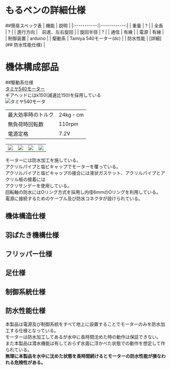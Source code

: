 # もるペンの詳細仕様  

##簡易スペック表
| 機能 | 説明 | 
|:-----------:|:------------:|
| 重量      |        ? |
| 全長 | ? |
| 進行方向     |　前進、左右旋回 |
| 旋回半径       | ? |
| 通信         | 有線 |
| 電源 |       有線 |
| 制御装置  |     arduino |
| 駆動系 | Tamiya 540モーター(dc) |
| 防水性能 | [詳細](## 防水性能仕様) |


# 機体構成部品

##駆動系仕様   
[タミヤ540モーター](http://www.tamiya.com/japan/robocon/robo_parts/g_motor/g_motor_zumen.htm)  
ギアヘッドにはk150(減速比150)を採用している  
![タミヤ540モータ](http://www.tamiya.com/japan/robocon/robo_parts/g_motor/g_motor540.jpg)  

|   |   |  
|---|---|  
| 最大効率時のトルク | 24kg・cm |
| 無負荷時回転数 | 110rpm |
| 電源定格 | 7.2V |


|   |   |   |   |
|---|---|---|---|  
| ![](../picture/P_20160705_225120.jpg)| ![](../picture/P_20160705_225217.jpg) | ![](../picture/P_20160705_225143.jpg) | ![](../picture/P_20160705_225229.jpg) 

モーターには防水加工を施している。  
アクリルパイプと塩ビキャップでモーターを覆っている。  
アクリルパイプと塩ビキャップの接合には液状ガスケット、アクリルパイプとアクリル板の接着には  
アクリサンデーを使用している。  
回転軸の防水にはOリング方式を採用し内径6mmのOリングを利用している。  
電源に接続するためのケーブル及び防水コネクタが設けられている。

## 機体構造仕様  

## 羽ばたき機構仕様  

## フリッパー仕様  

## 足仕様  

## 制御系統仕様  

## 防水性能仕様

本製品は電源及び制御系統をすべて地上に設置することでモーターのみを防水加工する仕様となっている。  
モーターは防水加工してあるが水中に長時間沈めた時の動作は保証できない。  
また本製品は潜水機能は有しておらず水面に浮かべた状態での動作を想定して作られている。  
**無理に本製品を水中に沈めた状態を長時間続けるとモーターの防水性能が損なわれる危険性がある。**  
